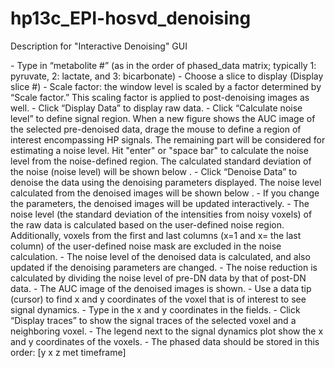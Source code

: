 # hp13c_EPI-hosvd_denoising

Description for "Interactive Denoising" GUI

<Data>
  - Type in “metabolite #” (as in the order of phased_data matrix; typically 1: pyruvate, 2: lactate, and 3: bicarbonate)
  - Choose a slice to display (Display slice #)
  - Scale factor: the window level is scaled by a factor determined by “Scale factor.” This scaling factor is applied to post-denoising images as well.
  - Click “Display Data” to display raw data.
  - Click “Calculate noise level” to define signal region. When a new figure shows the AUC image of the selected pre-denoised data, drage the mouse to define a region of interest encompassing HP signals. The remaining part will be considered for estimating a noise level. Hit "enter" or "space bar" to calculate the noise level from the noise-defined region. The calculated standard deviation of the noise (noise level) will be shown below <Noise estimation>.

<Denoising parameters>
  - Click “Denoise Data” to denoise the data using the denoising parameters displayed. The noise level calculated from the denoised images will be shown below <Noise estimation>.
  - If you change the parameters, the denoised images will be updated interactively.

<Noise estimation>
  - The noise level (the standard deviation of the intensities from noisy voxels) of the raw data is calculated based on the user-defined noise region. Additionally, voxels from the first and last columns (x=1 and x= the last column) of the user-defined noise mask are excluded in the noise calculation.
  - The noise level of the denoised data is calculated, and also updated if the denoising parameters are changed.
  - The noise reduction is calculated by dividing the noise level of pre-DN data by that of post-DN data.

<Signal traces>
  - The AUC image of the denoised images is shown.
  - Use a data tip (cursor) to find x and y coordinates of the voxel that is of interest to see signal dynamics.
  - Type in the x and y coordinates in the fields.
  - Click “Display traces” to show the signal traces of the selected voxel and a neighboring voxel.
  -  The legend next to the signal dynamics plot show the x and y coordinates of the voxels. 

<Data file>
  - The phased data should be stored in this order: [y x z met timeframe]
